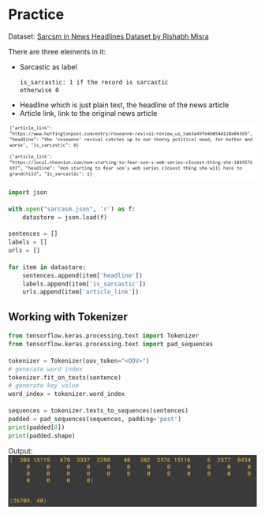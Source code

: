 # Practice
Dataset: [Sarcsm in News Headlines Dataset by Rishabh Misra](https://www.kaggle.com/datasets/rmisra/news-headlines-dataset-for-sarcasm-detection)

There are three elements in it: 
* Sarcastic as label
  ```
  is_sarcastic: 1 if the record is sarcastic
  otherwise 0
  ```
* Headline which is just plain text, the headline of the news article
* Article link, link to the original news article

<img src="img/sarcastic-dataset.PNG" alt="sarcastic-dataset">

```python
import json

with.open("sarcasm.json", 'r') as f:
    datastore = json.load(f)

sentences = []
labels = []
urls = []

for item in datastore:
    sentences.append(item['headline'])
    labels.append(item['is_sarcastic'])
    urls.append(item['article_link'])
```

## Working with Tokenizer

```python
from tensorflow.keras.processing.text import Tokenizer
from tensorflow.keras.processing.text import pad_sequences

tokenizer = Tokenizer(oov_token="<OOV>")
# generate word index
tokenizer.fit_on_texts(sentence)
# generate key value
word_index = tokenizer.word_index

sequences = tokenizer.texts_to_sequences(sentences)
padded = pad_sequences(sequences, padding='post')
print(padded[0])
print(padded.shape)
```

Output:
<img src="img/practice-1.PNG" alt="practice-1">